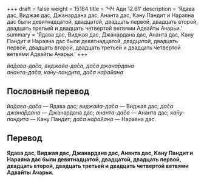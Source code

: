 +++
draft = false
weight = 15184
title = 'ЧЧ Ади 12.61'
description = 'Ядава дас, Виджая дас, Джанардана дас, Ананта дас, Кану Пандит и Нараяна дас были девятнадцатой, двадцатой, двадцать первой, двадцать второй, двадцать третьей и двадцать четвертой ветвями Адвайты Ачарьи.'
summary = 'Ядава дас, Виджая дас, Джанардана дас, Ананта дас, Кану Пандит и Нараяна дас были девятнадцатой, двадцатой, двадцать первой, двадцать второй, двадцать третьей и двадцать четвертой ветвями Адвайты Ачарьи.'
+++

_йа̄дава-да̄са, виджайа-да̄са, да̄са джана̄рдана  
ананта-да̄са, ка̄ну-пан̣д̣ита, да̄са на̄ра̄йан̣а_

## Пословный перевод

_йа̄дава_\-_да̄са_ — Ядава дас; _виджайа_\-_да̄са_ — Виджая дас; _да̄са_ _джана̄рдана_ — Джанардана дас; _ананта_\-_да̄са_ — Ананта дас; _ка̄ну_\-_пан̣д̣ита_ — Кану Пандит; _да̄са_ _на̄ра̄йан̣а_ — Нараяна дас.

## Перевод

**Ядава дас, Виджая дас, Джанардана дас, Ананта дас, Кану Пандит и Нараяна дас были девятнадцатой, двадцатой, двадцать первой, двадцать второй, двадцать третьей и двадцать четвертой ветвями Адвайты Ачарьи.**
